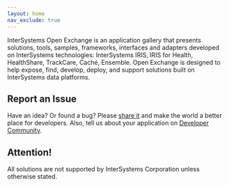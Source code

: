 ```yaml
---
layout: home
nav_exclude: true
---
```


InterSystems Open Exchange is an application gallery that presents solutions, tools, samples, frameworks, interfaces and adapters developed on InterSystems technologies: InterSystems IRIS, IRIS for Health, HealthShare, TrackCare, Caché, Ensemble. Open Exchange is designed to help expose, find, develop, deploy, and support solutions built on InterSystems data platforms.


## Report an Issue

Have an idea? Or found a bug? Please [share it](https://github.com/intersystems-community/openexchange) and make the world a better place for developers. Also, tell us about your application on [Developer Community](https://community.intersystems.com/).



## Attention!

All solutions are not supported by InterSystems Corporation unless otherwise stated.
